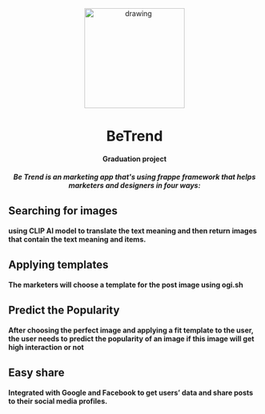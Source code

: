 <div align="center" dir="auto">

<img src="https://github.com/Mostafa-Rawash/betrend_app/assets/52187438/8ea8fbd8-f2c7-4f4e-90ab-ac0fdab13076" alt="drawing" width="200" />

# **BeTrend**
#### Graduation project
##### Be Trend is an marketing app that's using frappe framework that helps marketers and designers in four ways:
</div>

## Searching for images
#### using CLIP AI model to translate the text meaning and then return images that contain the text meaning and items.

## Applying templates
#### The marketers will choose a template for the post image using ogi.sh 

## Predict the Popularity 
#### After choosing the perfect image and applying a fit template to the user, the user needs to predict the popularity of an image if this image will get high interaction or not 

## Easy share
#### Integrated with Google and Facebook to get users’ data and share posts to their social media profiles. 
